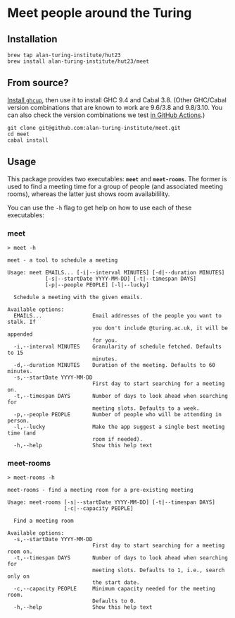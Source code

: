 # Meet people around the Turing

## Installation

```shell
brew tap alan-turing-institute/hut23
brew install alan-turing-institute/hut23/meet
```

## From source?

[Install `ghcup`](https://www.haskell.org/ghcup/), then use it to install GHC 9.4 and Cabal 3.8.
(Other GHC/Cabal version combinations that are known to work are 9.6/3.8 and 9.8/3.10.
You can also check the version combinations we test [in GitHub Actions](https://github.com/alan-turing-institute/meet/blob/main/.github/workflows/build.yml).)

```
git clone git@github.com:alan-turing-institute/meet.git
cd meet
cabal install
```

## Usage

This package provides two executables: **`meet`** and **`meet-rooms`**.
The former is used to find a meeting time for a group of people (and associated meeting rooms), whereas the latter just shows room availabilility.

You can use the `-h` flag to get help on how to use each of these executables:

### meet

```shell
> meet -h

meet - a tool to schedule a meeting

Usage: meet EMAILS... [-i|--interval MINUTES] [-d|--duration MINUTES] 
            [-s|--startDate YYYY-MM-DD] [-t|--timespan DAYS] 
            [-p|--people PEOPLE] [-l|--lucky]

  Schedule a meeting with the given emails.

Available options:
  EMAILS...                Email addresses of the people you want to stalk. If
                           you don't include @turing.ac.uk, it will be appended
                           for you.
  -i,--interval MINUTES    Granularity of schedule fetched. Defaults to 15
                           minutes.
  -d,--duration MINUTES    Duration of the meeting. Defaults to 60 minutes.
  -s,--startDate YYYY-MM-DD
                           First day to start searching for a meeting on.
  -t,--timespan DAYS       Number of days to look ahead when searching for
                           meeting slots. Defaults to a week.
  -p,--people PEOPLE       Number of people who will be attending in person.
  -l,--lucky               Make the app suggest a single best meeting time (and
                           room if needed).
  -h,--help                Show this help text
```

### meet-rooms

```shell
> meet-rooms -h

meet-rooms - find a meeting room for a pre-existing meeting

Usage: meet-rooms [-s|--startDate YYYY-MM-DD] [-t|--timespan DAYS] 
                  [-c|--capacity PEOPLE]

  Find a meeting room

Available options:
  -s,--startDate YYYY-MM-DD
                           First day to start searching for a meeting room on.
  -t,--timespan DAYS       Number of days to look ahead when searching for
                           meeting slots. Defaults to 1, i.e., search only on
                           the start date.
  -c,--capacity PEOPLE     Minimum capacity needed for the meeting room.
                           Defaults to 0.
  -h,--help                Show this help text
```
